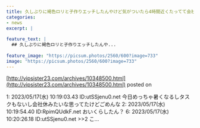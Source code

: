 ```yaml
---
title: 久しぶりに褐色ロリと子作りエッチしたんやけど気がついたら4時間近くたってて会社おやすみした…
categories:
- news
excerpt: |
  
feature_text: |
  ## 久しぶりに褐色ロリと子作りエッチしたんや...
  
feature_image: "https://picsum.photos/2560/600?image=733"
image: "https://picsum.photos/2560/600?image=733"
---
```


[http://vipsister23.com/archives/10348500.html](http://vipsister23.com/archives/10348500.html)
posted on 

<!--more-->

1: 2023/05/17(水) 10:19:03.43 ID:utSSjenu0.net 今日めっちゃ暑くなるしタスクもないし会社休みたいな思ってたけどごめんな 2: 2023/05/17(水) 10:19:54.40 ID:RpimQUdkF.net おいくらしたん？ 6: 2023/05/17(水) 10:20:26.18 ID:utSSjenu0.net &gt;&gt;2 こ...
